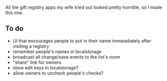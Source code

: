 All the gift registry apps my wife tried out looked pretty horrible, so I made this one.

## To do

- UI that encourages people to put in their name immeadiately after visiting a registry
- remember people's names in localstorage
- broadcast all change/save events to the list's room
- "share" link for owners
- store edit keys in localstorage?
- allow owners to uncheck people's checks?
